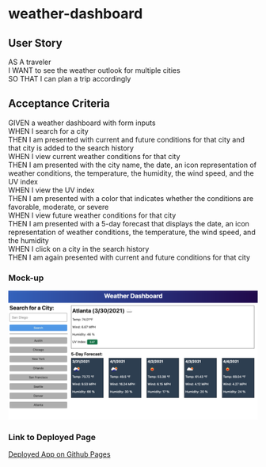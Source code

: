 # **weather-dashboard**

## **User Story**

AS A traveler  
I WANT to see the weather outlook for multiple cities  
SO THAT I can plan a trip accordingly  

## **Acceptance Criteria**

GIVEN a weather dashboard with form inputs  
WHEN I search for a city  
THEN I am presented with current and future conditions for that city and that city is added to the search history  
WHEN I view current weather conditions for that city  
THEN I am presented with the city name, the date, an icon representation of weather conditions, the temperature, the humidity, the wind speed, and the UV index  
WHEN I view the UV index  
THEN I am presented with a color that indicates whether the conditions are favorable, moderate, or severe  
WHEN I view future weather conditions for that city  
THEN I am presented with a 5-day forecast that displays the date, an icon representation of weather conditions, the temperature, the wind speed, and the humidity  
WHEN I click on a city in the search history  
THEN I am again presented with current and future conditions for that city  

### **Mock-up**

![](/assets/06-server-side-apis-homework-demo.png)

### Link to Deployed Page

[Deployed App on Github Pages](https://ldagnese.github.io/weather-dashboard/)